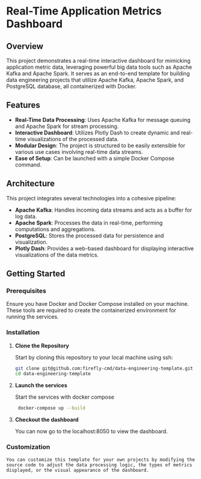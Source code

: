# Real-Time Application Metrics Dashboard

## Overview

This project demonstrates a real-time interactive dashboard for mimicking application metric data, leveraging powerful big data tools such as Apache Kafka and Apache Spark. It serves as an end-to-end template for building data engineering projects that utilize Apache Kafka, Apache Spark, and PostgreSQL database, all containerized with Docker.

## Features

- **Real-Time Data Processing**: Uses Apache Kafka for message queuing and Apache Spark for stream processing.
- **Interactive Dashboard**: Utilizes Plotly Dash to create dynamic and real-time visualizations of the processed data.
- **Modular Design**: The project is structured to be easily extensible for various use cases involving real-time data streams.
- **Ease of Setup**: Can be launched with a simple Docker Compose command.

## Architecture

This project integrates several technologies into a cohesive pipeline:

- **Apache Kafka**: Handles incoming data streams and acts as a buffer for log data.
- **Apache Spark**: Processes the data in real-time, performing computations and aggregations.
- **PostgreSQL**: Stores the processed data for persistence and visualization.
- **Plotly Dash**: Provides a web-based dashboard for displaying interactive visualizations of the data metrics.

## Getting Started

### Prerequisites

Ensure you have Docker and Docker Compose installed on your machine. These tools are required to create the containerized environment for running the services.

### Installation

1. **Clone the Repository**

   Start by cloning this repository to your local machine using ssh:

   ```bash
   git clone git@github.com:firefly-cmd/data-engineering-template.git
   cd data-engineering-template

2. **Launch the services**

    Start the services with docker compose

   ```bash
    docker-compose up --build


3. **Checkout the dashboard**

    You can now go to the localhost:8050 to view the dashboard.

### Customization

    You can customize this template for your own projects by modifying the source code to adjust the data processing logic, the types of metrics displayed, or the visual appearance of the dashboard.